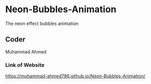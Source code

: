 # Neon-Bubbles-Animation
The neon effect bubbles animation
## Coder
Muhammad Ahmed
### Link of Website
https://muhammad-ahmed786.github.io/Neon-Bubbles-Animation/
